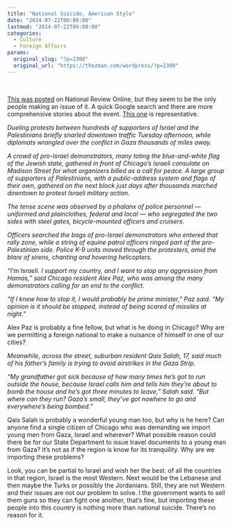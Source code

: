 ```yaml
---
title: "National Suicide, American Style"
date: "2014-07-22T00:00:00"
lastmod: "2014-07-22T00:00:00"
categories:
  - Culture
  - Foreign Affairs
params:
  original_slug: "?p=2300"
  original_url: "https://thezman.com/wordpress/?p=2300"
---
```


 

<a
href="http://www.nationalreview.com/corner/383413/leaflets-left-chicago-cars-threatening-violence-against-jews-caroline-rizzo"
rel="noopener noreferrer" target="_blank">This was posted</a> on
National Review Online, but they seem to be the only people making an
issue of it. A quick Google search and there are more comprehensive
stories about the event. <a
href="http://www.chicagotribune.com/news/local/ct-chicago-israel-rally-0722-20140723,0,1745221.story"
rel="noopener noreferrer" target="_blank">This one</a> is
representative.

*Dueling protests between hundreds of supporters of Israel and the
Palestinians briefly snarled downtown traffic Tuesday afternoon, while
diplomats wrangled over the conflict in Gaza thousands of miles away.*

*A crowd of pro-Israel demonstrators, many toting the blue-and-white
flag of the Jewish state, gathered in front of Chicago’s Israeli
consulate on Madison Street for what organizers billed as a call for
peace. A large group of supporters of Palestinians, with a
public-address system and flags of their own, gathered on the next block
just days after thousands marched downtown to protest Israeli military
action.*

*The tense scene was observed by a phalanx of police personnel —
uniformed and plainclothes, federal and local — who segregated the two
sides with steel gates, bicycle-mounted officers and cruisers.*

*Officers searched the bags of pro-Israel demonstrators who entered that
rally zone, while a string of equine patrol officers ringed part of the
pro-Palestinian side. Police K-9 units moved through the protesters,
amid the blare of sirens, chanting and hovering helicopters.*

*“I’m Israeli. I support my country, and I want to stop any aggression
from Hamas,” said Chicago resident Alex Paz, who was among the many
demonstrators calling for an end to the conflict.*

*“If I knew how to stop it, I would probably be prime minister,” Paz
said. “My opinion is it should be stopped, instead of being scared of
missiles at night.”*

Alex Paz is probably a fine fellow, but what is he doing in Chicago? Why
are we permitting a foreign national to make a nuisance of himself in
one of our cities?

*Meanwhile, across the street, suburban resident Qais Salah, 17, said
much of his father’s family is trying to avoid airstrikes in the Gaza
Strip.*

*“My grandfather got sick because of how many times he’s got to run
outside the house, because Israel calls him and tells him they’re about
to bomb the house and he’s got three minutes to leave,” Salah said. “But
where can they run? Gaza’s small, they’ve got nowhere to go and
everywhere’s being bombed.”*

Qais Salah is probably a wonderful young man too, but why is he here?
Can anyone find a single citizen of Chicago who was demanding we import
young men from Gaza, Israel and wherever? What possible reason could
there be for our State Department to issue travel documents to a young
man from Gaza? It’s not as if the region is know for its tranquility.
Why are we importing these problems?

Look, you can be partial to Israel and wish her the best. of all the
countries in that region, Israel is the most Western. Next would be the
Lebanese and then maybe the Turks or possibly the Jordanians. Still,
they are not Western and their issues are not our problem to solve. I
the government wants to sell them guns so they can fight one another,
that’s fine, but importing these people into this country is nothing
more than national suicide. There’s no reason for it.
